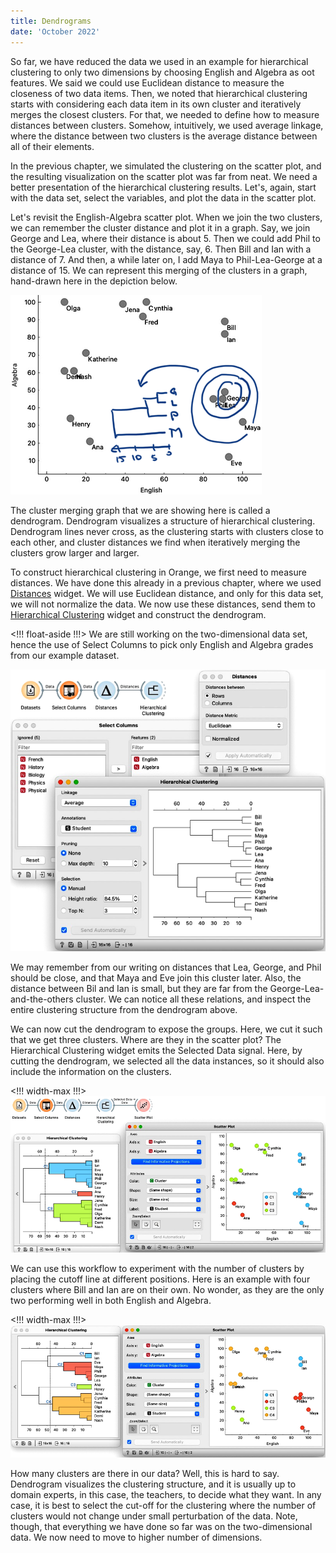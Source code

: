```yaml
---
title: Dendrograms
date: 'October 2022'
---
```

So far, we have reduced the data we used in an example for hierarchical clustering to only two dimensions by choosing English and Algebra as oot features. We said we could use Euclidean distance to measure the closeness of two data items. Then, we noted that hierarchical clustering starts with considering each data item in its own cluster and iteratively merges the closest clusters. For that, we needed to define how to measure distances between clusters. Somehow, intuitively, we used average linkage, where the distance between two clusters is the average distance between all of their elements.

In the previous chapter, we simulated the clustering on the scatter plot, and the resulting visualization on the scatter plot was far from neat. We need a better presentation of the hierarchical clustering results. Let's, again, start with the data set, select the variables, and plot the data in the scatter plot. 

Let's revisit the English-Algebra scatter plot. When we join the two clusters, we can remember the cluster distance and plot it in a graph. Say, we join George and Lea, where their distance is about 5. Then we could add Phil to the George-Lea cluster, with the distance, say, 6. Then Bill and Ian with a distance of 7. And then, a while later on, I add Maya to Phil-Lea-George at a distance of 15. We can represent this merging of the clusters in a graph, hand-drawn here in the depiction below.

![](scatterplot-dendrogram-by-hand.png)

The cluster merging graph that we are showing here is called a dendrogram. Dendrogram visualizes a structure of hierarchical clustering. Dendrogram lines never cross, as the clustering starts with clusters close to each other, and cluster distances we find when iteratively merging the clusters grow larger and larger.

To construct hierarchical clustering in Orange, we first need to measure distances. We have done this already in a previous chapter, where we used [Distances](https://orangedatamining.com/widget-catalog/unsupervised/distances) widget. We will use Euclidean distance, and only for this data set, we will not normalize the data. We now use these distances, send them to [Hierarchical Clustering](https://orangedatamining.com/widget-catalog/unsupervised/hierarchicalclustering/) widget and construct the dendrogram. 

<!!! float-aside !!!>
We are still working on the two-dimensional data set, hence the use of Select Columns to pick only English and Algebra grades from our example dataset.

![](dendrogram.png)

We may remember from our writing on distances that Lea, George, and Phil should be close, and that Maya and Eve join this cluster later. Also, the distance between Bil and Ian is small, but they are far from the George-Lea-and-the-others cluster. We can notice all these relations, and inspect the entire clustering structure from the dendrogram above. 

We can now cut the dendrogram to expose the groups. Here, we cut it such that we get three clusters. Where are they in the scatter plot? The Hierarchical Clustering widget emits the Selected Data signal. Here, by cutting the dendrogram, we selected all the data instances, so it should also include the information on the clusters.

<!!! width-max !!!>
![](dendrogram-scatterplot.png)

We can use this workflow to experiment with the number of clusters by placing the cutoff line at different positions. Here is an example with four clusters where Bill and Ian are on their own. No wonder, as they are the only two performing well in both English and Algebra.

<!!! width-max !!!>
![](four-clusters.png)

How many clusters are there in our data? Well, this is hard to say. Dendrogram visualizes the clustering structure, and it is usually up to domain experts, in this case, the teachers, to decide what they want. In any case, it is best to select the cut-off for the clustering where the number of clusters would not change under small perturbation of the data. Note, though, that everything we have done so far was on the two-dimensional data. We now need to move to higher number of dimensions.